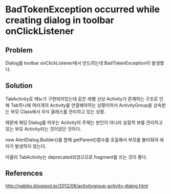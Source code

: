 # BadTokenException occurred while creating dialog in toolbar onClickListener

## Problem
Dialog를 toolbar onClickListener에서 만드려는데 BadTokenException이 발생했다.

## Solution
TabActivity로 메뉴가 구현되어있는데 같은 레벨 선상 Activity가 존재하는 구조로 인해 Tab하나에 여러개의 Activity를 연결해야하는 상황이어서 ActivityGroup을 상속받는 부모 Class에서 자식 클래스를 관리하고 있는 상황.

때문에 해당 Dialog를 띄우는 Activity의 주체는 본인이 아니라 실질적 뷰를 관리하고 있는 부모 Activity라는 것이었던 것이다.

new AlertDialog.Builder()를 할때 getParent()함수를 호출해서 부모를 불러줘야 에러가 발생하지 않는다.

아울러 TabActivity는 deprecated되었으므로 fragment를 쓰는 것이 좋다.

## References
<http://nabiko.blogspot.kr/2012/06/activitygroup-activity-dialog.html>